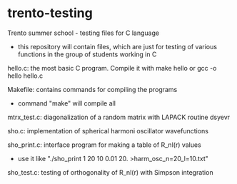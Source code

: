trento-testing
======

Trento summer school - testing files for C language
- this repository will contain files, which are just for testing of various functions in the group of students working in C


hello.c: the most basic C program. Compile it with
  make hello
or
  gcc -o hello hello.c

Makefile: contains commands for compiling the programs
- command "make" will compile all

mtrx_test.c: diagonalization of a random matrix with LAPACK routine dsyevr

sho.c: implementation of spherical harmoni oscillator wavefunctions

sho_print.c: interface program for making a table of R_nl(r) values
- use it like "./sho_print 1 20 10 0.01 20. >harm_osc_n=20_l=10.txt"

sho_test.c: testing of orthogonality of R_nl(r) with Simpson integration
